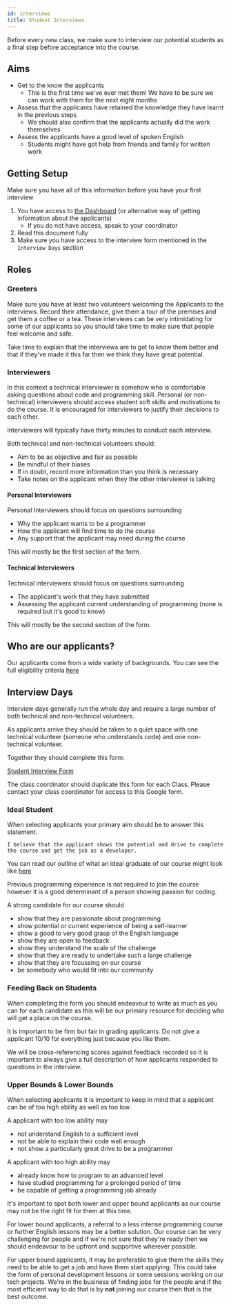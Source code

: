 ```yaml
---
id: interviews
title: Student Interviews
---
```


Before every new class, we make sure to interview our potential students as a final step before acceptance into the course.

## Aims

- Get to the know the applicants
  - This is the first time we've ever met them! We have to be sure we can work with them for the next eight months
- Assess that the applicants have retained the knowledge they have learnt in the previous steps
  - We should also confirm that the applicants actually did the work themselves
- Assess the applicants have a good level of spoken English
  - Students might have got help from friends and family for written work

## Getting Setup

Make sure you have all of this information before you have your first interview

1. You have access to [the Dashboard](https://dashboard.codeyourfuture.io) (or alternative way of getting information about the applicants)
   - If you do not have access, speak to your coordinator
2. Read this document fully
3. Make sure you have access to the interview form mentioned in the `Interview Days` section

## Roles

### Greeters

Make sure you have at least two volunteers welcoming the Applicants to the interviews. Record their attendance, give them a tour of the premises and get them a coffee or a tea. These interviews can be very intimidating for some of our applicants so you should take time to make sure that people feel welcome and safe.

Take time to explain that the interviews are to get to know them better and that if they've made it this far then we think they have great potential.

### Interviewers

In this context a technical interviewer is somehow who is comfortable asking questions about code and programming skill. Personal (or non-technical) interviewers should access student soft skills and motivations to do the course. It is encouraged for interviewers to justify their decisions to each other.

Interviewers will typically have thirty minutes to conduct each interview.

Both technical and non-technical volunteers should:

- Aim to be as objective and fair as possible
- Be mindful of their biases
- If in doubt, record more information than you think is necessary
- Take notes on the applicant when they the other interviewer is talking

#### Personal Interviewers

Personal Interviewers should focus on questions surrounding

- Why the applicant wants to be a programmer
- How the applicant will find time to do the course
- Any support that the applicant may need during the course

This will mostly be the first section of the form.

#### Technical Interviewers

Technical interviewers should focus on questions surrounding

- The applicant's work that they have submitted
- Assessing the applicant current understanding of programming (none is required but it's good to know)

This will mostly be the second section of the form.

## Who are our applicants?

Our applicants come from a wide variety of backgrounds. You can see the full eligibility criteria [here](/volunteers/course-eligibility)

## Interview Days

Interview days generally run the whole day and require a large number of both technical and non-technical volunteers.

As applicants arrive they should be taken to a quiet space with one technical volunteer (someone who understands code) and one non-technical volunteer.

Together they should complete this form:

[Student Interview Form](https://docs.google.com/forms/d/1Ps6CEPPr_50hBmmXBPKwogAGRwnGnJr7GccUekdHqjM/edit)

The class coordinator should duplicate this form for each Class. Please contact your class coordinator for access to this Google form.

### Ideal Student

When selecting applicants your primary aim should be to answer this statement.

```
I believe that the applicant shows the potential and drive to complete the course and get the job as a developer.
```

You can read our outline of what an ideal graduate of our course might look like [here](https://docs.codeyourfuture.io/volunteers/course-eligibility#our-ideal-student)

Previous programming experience is not required to join the course however it is a good determinant of a person showing passion for coding.

A strong candidate for our course should

- show that they are passionate about programming
- show potential or current experience of being a self-learner
- show a good to very good grasp of the English language
- show they are open to feedback
- show they understand the scale of the challenge
- show that they are ready to undertake such a large challenge
- show that they are focussing on our course
- be somebody who would fit into our community

### Feeding Back on Students

When completing the form you should endeavour to write as much as you can for each candidate as this will be our primary resource for deciding who will get a place on the course.

It is important to be firm but fair in grading applicants. Do not give a applicant 10/10 for everything just because you like them.

We will be cross-referencing scores against feedback recorded so it is important to always give a full description of how applicants responded to questions in the interview.

### Upper Bounds & Lower Bounds

When selecting applicants it is important to keep in mind that a applicant can be of too high ability as well as too low.

A applicant with too low ability may

- not understand English to a sufficient level
- not be able to explain their code well enough
- not show a particularly great drive to be a programmer

A applicant with too high ability may

- already know how to program to an advanced level
- have studied programming for a prolonged period of time
- be capable of getting a programming job already

It's important to spot both lower and upper bound applicants as our course may not be the right fit for them at this time.

For lower bound applicants, a referral to a less intense programming course or further English lessons may be a better solution. Our course can be very challenging for people and if we're not sure that they're ready then we should endeavour to be upfront and supportive wherever possible.

For upper bound applicants, it may be preferable to give them the skills they need to be able to get a job and have them start applying. This could take the form of personal development lessons or some sessions working on our tech projects. We're in the business of finding jobs for the people and if the most efficient way to do that is by **not** joining our course then that is the best outcome.
